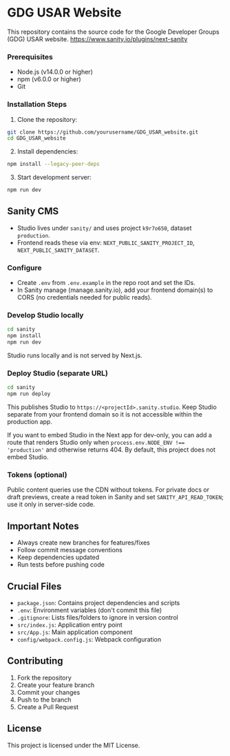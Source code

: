 # GDG USAR Website

This repository contains the source code for the Google Developer Groups (GDG) USAR website.
https://www.sanity.io/plugins/next-sanity


### Prerequisites
- Node.js (v14.0.0 or higher)
- npm (v6.0.0 or higher)
- Git

### Installation Steps
1. Clone the repository:
```bash
git clone https://github.com/yourusername/GDG_USAR_website.git
cd GDG_USAR_website
```

2. Install dependencies:
```bash
npm install --legacy-peer-deps
```

3. Start development server:
```bash
npm run dev
```

## Sanity CMS

- Studio lives under `sanity/` and uses project `k9r7o650`, dataset `production`.
- Frontend reads these via env: `NEXT_PUBLIC_SANITY_PROJECT_ID`, `NEXT_PUBLIC_SANITY_DATASET`.

### Configure
- Create `.env` from `.env.example` in the repo root and set the IDs.
- In Sanity manage (manage.sanity.io), add your frontend domain(s) to CORS (no credentials needed for public reads).

### Develop Studio locally
```bash
cd sanity
npm install
npm run dev
```
Studio runs locally and is not served by Next.js.

### Deploy Studio (separate URL)
```bash
cd sanity
npm run deploy
```
This publishes Studio to `https://<projectId>.sanity.studio`. Keep Studio separate from your frontend domain so it is not accessible within the production app.

If you want to embed Studio in the Next app for dev-only, you can add a route that renders Studio only when `process.env.NODE_ENV !== 'production'` and otherwise returns 404. By default, this project does not embed Studio.

### Tokens (optional)
Public content queries use the CDN without tokens. For private docs or draft previews, create a read token in Sanity and set `SANITY_API_READ_TOKEN`; use it only in server-side code.

## Important Notes
- Always create new branches for features/fixes
- Follow commit message conventions
- Keep dependencies updated
- Run tests before pushing code

## Crucial Files
- `package.json`: Contains project dependencies and scripts
- `.env`: Environment variables (don't commit this file)
- `.gitignore`: Lists files/folders to ignore in version control
- `src/index.js`: Application entry point
- `src/App.js`: Main application component
- `config/webpack.config.js`: Webpack configuration

## Contributing
1. Fork the repository
2. Create your feature branch
3. Commit your changes
4. Push to the branch
5. Create a Pull Request

## License
This project is licensed under the MIT License.
